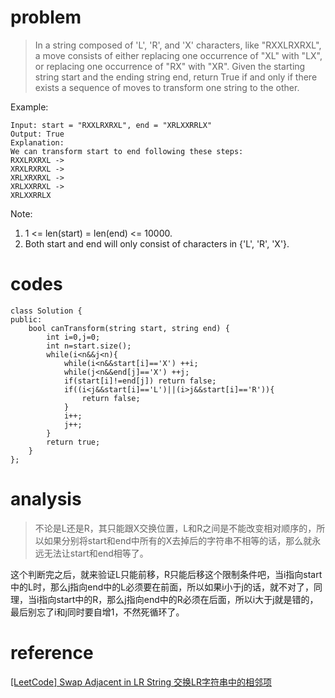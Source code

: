 # problem
>In a string composed of 'L', 'R', and 'X' characters, like "RXXLRXRXL", a move consists of either replacing one occurrence of "XL" with "LX", or replacing one occurrence of "RX" with "XR". Given the starting string start and the ending string end, return True if and only if there exists a sequence of moves to transform one string to the other.

Example:
```
Input: start = "RXXLRXRXL", end = "XRLXXRRLX"
Output: True
Explanation:
We can transform start to end following these steps:
RXXLRXRXL ->
XRXLRXRXL ->
XRLXRXRXL ->
XRLXXRRXL ->
XRLXXRRLX
```
Note:
1. 1 <= len(start) = len(end) <= 10000.
2. Both start and end will only consist of characters in {'L', 'R', 'X'}.

# codes
```
class Solution {
public:
    bool canTransform(string start, string end) {
        int i=0,j=0;
        int n=start.size();
        while(i<n&&j<n){
            while(i<n&&start[i]=='X') ++i;
            while(j<n&&end[j]=='X') ++j;
            if(start[i]!=end[j]) return false;
            if((i<j&&start[i]=='L')||(i>j&&start[i]=='R')){
                return false;
            }
            i++;
            j++;
        }
        return true;
    }
};
```

# analysis
>不论是L还是R，其只能跟X交换位置，L和R之间是不能改变相对顺序的，所以如果分别将start和end中所有的X去掉后的字符串不相等的话，那么就永远无法让start和end相等了。

这个判断完之后，就来验证L只能前移，R只能后移这个限制条件吧，当i指向start中的L时，那么j指向end中的L必须要在前面，所以如果i小于j的话，就不对了，同理，当i指向start中的R，那么j指向end中的R必须在后面，所以i大于j就是错的，最后别忘了i和j同时要自增1，不然死循环了。

# reference
[[LeetCode] Swap Adjacent in LR String 交换LR字符串中的相邻项][1]

[1]: http://www.cnblogs.com/grandyang/p/9001474.html